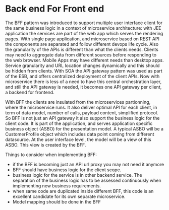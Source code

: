 # Back end For Front end
The BFF pattern was introduced to support multiple user interface client for the same business logic in a context of microservice architecture: with JEE application the services are part of the web app which serves the rendering pages. With single page application, and microservice based on REST API the components are separated and follow different devops life cycle. Also the granularity of the APIs is different than what the clients needs. Clients may need to aggregate data from different sources before responding to the web browser. Mobile Apps may have different needs than desktop apps. Service granularity and URL location changes dynamically and this should be hidden from clients. With SOA the API gateway pattern was used as part of the ESB, and offers centralized deployment of the client APIs. Now with microservice there is less of a need to have this central orchestration layer, and still the API gateway is needed, it becomes one API gateway per client, a backend for frontend.

With BFF the clients are insulated from the microservices partionning, where the microservice runs. It also deliver optimal API for each client, in term of data model, number of calls, payload content, simplified protocol.
So BFF is not just an API gateway it also support the business logic for the client code. It is part of the application, and serves application specific business object (ASBO) for the presentation model. A typical ASBO will be a CustomerProfile object which includes data point coming from different datasource. At the user interface level, the model will be a view of this ASBO. This view is created by the BFF.

Things to consider when implementing BFF:
* if the BFF is becoming just an API url proxy you may not need it anymore
* BFF should have business logic for the client scope.
* business logic for the service is in other backend service. The separation of the business logic has to be assessed continuously when implementing new business requirements.
* when same code are duplicated inside different BFF, this code is an excellent candidate for its own separate microservice.
* Model mapping should be done in the BFF
